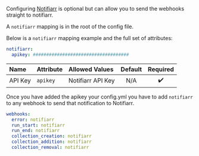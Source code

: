 Configuring [Notifiarr](https://notifiarr.com) is optional but can allow you to send the webhooks straight to notifiarr.

A `notifiarr` mapping is in the root of the config file.

Below is a `notifiarr` mapping example and the full set of attributes:
```yaml
notifiarr:
  apikey: ####################################
```

| Name | Attribute | Allowed Values | Default | Required |
| :--- | :--- | :--- | :---: | :---: |
| API Key | `apikey` | Notifiarr API Key | N/A | :heavy_check_mark: |

Once you have added the apikey your config.yml you have to add `notifiarr` to any webhook to send that notification to Notifiarr.

```yaml
webhooks:
  error: notifiarr
  run_start: notifiarr
  run_end: notifiarr
  collection_creation: notifiarr 
  collection_addition: notifiarr
  collection_removal: notifiarr
```
